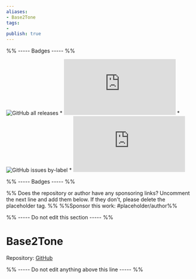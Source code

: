 ```yaml
---
aliases:
- Base2Tone
tags: 
- 
publish: true
---
```


%% ----- Badges ----- %%

![GitHub all releases](https://img.shields.io/github/downloads/deathau/Base2Tone-For-Obsidian.md/total?color=573E7A&logo=github&style=for-the-badge) * ![GitHub manifest version](https://img.shields.io/github/manifest-json/v/deathau/Base2Tone-For-Obsidian.md?color=573E7A&logo=github&style=for-the-badge) * ![GitHub issues by-label](https://img.shields.io/github/issues/deathau/Base2Tone-For-Obsidian.md/help%20wanted?color=573E7A&logo=github&style=for-the-badge) * ![GitHub Repo stars](https://img.shields.io/github/stars/deathau/Base2Tone-For-Obsidian.md?color=573E7A&logo=github&style=for-the-badge)

%% ----- Badges ----- %%

%% Does the repository or author have any sponsoring links? Uncomment the next line and add them below. If they don't, please delete the placeholder tag. %%
%%Sponsor this work: #placeholder/author%%

%% ----- Do not edit this section ----- %%

# Base2Tone

Repository: [GitHub](https://github.com/deathau/Base2Tone-For-Obsidian.md)



%% ----- Do not edit anything above this line ----- %% 
